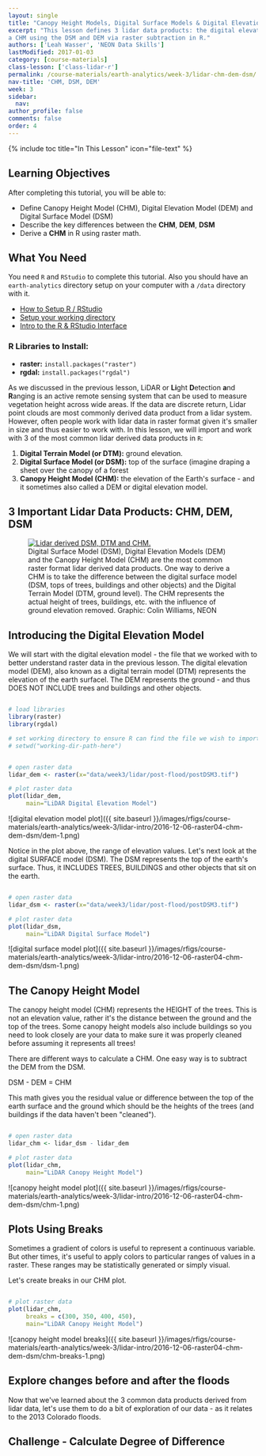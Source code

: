 ```yaml
---
layout: single
title: "Canopy Height Models, Digital Surface Models & Digital Elevation Models - Work With LiDAR Data in R"
excerpt: "This lesson defines 3 lidar data products: the digital elevation model (DEM), the digital surface model (DSM) and the canopy height model (CHM). We will also create
a CHM using the DSM and DEM via raster subtraction in R."
authors: ['Leah Wasser', 'NEON Data Skills']
lastModified: 2017-01-03
category: [course-materials]
class-lesson: ['class-lidar-r']
permalink: /course-materials/earth-analytics/week-3/lidar-chm-dem-dsm/
nav-title: 'CHM, DSM, DEM'
week: 3
sidebar:
  nav:
author_profile: false
comments: false
order: 4
---
```


{% include toc title="In This Lesson" icon="file-text" %}

<div class='notice--success' markdown="1">

## <i class="fa fa-graduation-cap" aria-hidden="true"></i> Learning Objectives

After completing this tutorial, you will be able to:

* Define Canopy Height Model (CHM), Digital Elevation Model (DEM) and Digital Surface Model (DSM)
* Describe the key differences between the **CHM**, **DEM**, **DSM**
* Derive a **CHM** in R using raster math.

## <i class="fa fa-check-square-o fa-2" aria-hidden="true"></i> What You Need

You need `R` and `RStudio` to complete this tutorial. Also you should have
an `earth-analytics` directory setup on your computer with a `/data`
directory with it.

* [How to Setup R / RStudio](/course-materials/earth-analytics/week-1/setup-r-rstudio/)
* [Setup your working directory](/course-materials/earth-analytics/week-1/setup-working-directory/)
* [Intro to the R & RStudio Interface](/course-materials/earth-analytics/week-1/intro-to-r-and-rstudio)

### R Libraries to Install:

* **raster:** `install.packages("raster")`
* **rgdal:** `install.packages("rgdal")`

</div>

As we discussed in the previous lesson, LiDAR or **Li**ght **D**etection **a**nd
**R**anging is an active remote sensing system that can be used to measure
vegetation height across wide areas. If the data are discrete return, Lidar point
clouds are most commonly derived data product from a lidar system. However, often
people work with lidar data in raster format given it's smaller in size and
thus easier to work with. In this lesson, we will import and work with
3 of the most common lidar derived data products in `R`:

1. **Digital Terrain Model (or DTM):** ground elevation.
2. **Digital Surface Model (or DSM):** top of the surface (imagine draping a sheet over the canopy of a forest
3. **Canopy Height Model (CHM):** the elevation of the Earth's surface - and it sometimes also called a DEM or digital elevation model.

## 3 Important Lidar Data Products: CHM, DEM, DSM

<figure>
   <a href="{{ site.url }}/images/course-materials/earth-analytics/week-3/lidarTree-height.png">
   <img src="{{ site.url }}/images/course-materials/earth-analytics/week-3/lidarTree-height.png" alt="Lidar derived DSM, DTM and CHM."></a>
   <figcaption>Digital Surface Model (DSM), Digital Elevation Models (DEM) and
   the Canopy Height Model (CHM) are the most common raster format lidar
   derived data products. One way to derive a CHM is to take
   the difference between the digital surface model (DSM, tops of trees, buildings
   and other objects) and the Digital Terrain Model (DTM, ground level). The CHM
   represents the actual height of trees, buildings, etc. with the influence of
   ground elevation removed. Graphic: Colin Williams, NEON
   </figcaption>
</figure>


## Introducing the Digital Elevation Model
We will start with the digital elevation model - the file that we worked with
to better understand raster data in the previous lesson. The digital elevation
model (DEM), also known as a digital terrain model (DTM) represents the elevation
of the earth surfacel. The DEM represents the ground - and thus DOES NOT INCLUDE
trees and buildings and other objects.


```r

# load libraries
library(raster)
library(rgdal)

# set working directory to ensure R can find the file we wish to import
# setwd("working-dir-path-here")
```


```r

# open raster data
lidar_dem <- raster(x="data/week3/lidar/post-flood/postDSM3.tif")

# plot raster data
plot(lidar_dem,
     main="LiDAR Digital Elevation Model")
```

![digital elevation model plot]({{ site.baseurl }}/images/rfigs/course-materials/earth-analytics/week-3/lidar-intro/2016-12-06-raster04-chm-dem-dsm/dem-1.png)

Notice in the plot above, the range of elevation values. Let's next look at the
digital SURFACE model (DSM). The DSM represents the top of the earth's surface.
Thus, it INCLUDES TREES, BUILDINGS and other objects that sit on the earth.


```r

# open raster data
lidar_dsm <- raster(x="data/week3/lidar/post-flood/postDSM3.tif")

# plot raster data
plot(lidar_dsm,
     main="LiDAR Digital Surface Model")
```

![digital surface model plot]({{ site.baseurl }}/images/rfigs/course-materials/earth-analytics/week-3/lidar-intro/2016-12-06-raster04-chm-dem-dsm/dsm-1.png)

## The Canopy Height Model

The canopy height model (CHM) represents the HEIGHT of the trees. This is not
an elevation value, rather it's the distance between the ground and the top of the
trees. Some canopy height models also include buildings so you need to look closely
are your data to make sure it was properly cleaned before assuming it represents
all trees!


There are different ways to calculate a CHM. One easy way is to subtract the
DEM from the DSM.

DSM - DEM = CHM

This math gives you the residual value or difference between the top of the
earth surface and the ground which should be the heights of the trees (and buildings
if the data haven't been "cleaned").


```r

# open raster data
lidar_chm <- lidar_dsm - lidar_dem

# plot raster data
plot(lidar_chm,
     main="LiDAR Canopy Height Model")
```

![canopy height model plot]({{ site.baseurl }}/images/rfigs/course-materials/earth-analytics/week-3/lidar-intro/2016-12-06-raster04-chm-dem-dsm/chm-1.png)

## Plots Using Breaks

Sometimes a gradient of colors is useful to represent a continuous variable.
But other times, it's useful to apply colors to particular ranges of values
in a raster. These ranges may be statistically generated or simply visual.

Let's create breaks in our CHM plot.



```r

# plot raster data
plot(lidar_chm,
     breaks = c(300, 350, 400, 450),
     main="LiDAR Canopy Height Model")
```

![canopy height model breaks]({{ site.baseurl }}/images/rfigs/course-materials/earth-analytics/week-3/lidar-intro/2016-12-06-raster04-chm-dem-dsm/chm-breaks-1.png)


## Explore changes before and after the floods

Now that we've learned about the 3 common data products derived from lidar data,
let's use them to do a bit of exploration of our data - as it relates to the 2013
Colorado floods.

<div class="notice--warning" markdown="1">

## <i class="fa fa-pencil-square-o" aria-hidden="true"></i> Challenge - Calculate Degree of Difference

</div>
